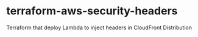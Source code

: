 # terraform-aws-security-headers
Terraform that deploy Lambda to inject headers in CloudFront Distribution
